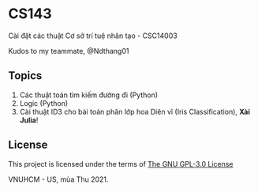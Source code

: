 # CS143
Cài đặt các thuật Cơ sở trí tuệ nhân tạo - CSC14003

Kudos to my teammate, @Ndthang01

## Topics
1. Các thuật toán tìm kiếm đường đi (Python)
2. Logic (Python)
3. Cài thuật ID3 cho bài toán phân lớp hoa Diên vĩ (Iris Classification), **Xài Julia**!

## License
This project is licensed under the terms of [The GNU GPL-3.0 License](LICENSE)

VNUHCM - US, mùa Thu 2021.
